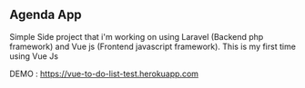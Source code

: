 ## Agenda App

Simple Side project that i'm working on using Laravel (Backend php framework) and Vue js (Frontend javascript framework). This is my first time using Vue Js

DEMO : https://vue-to-do-list-test.herokuapp.com